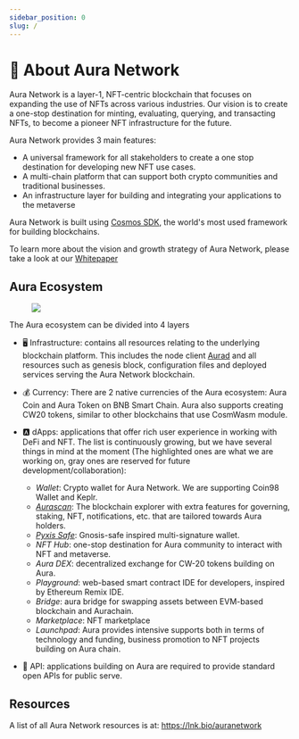```yaml
---
sidebar_position: 0
slug: /
---
```


# 📰 About Aura Network
Aura Network is a layer-1, NFT-centric blockchain that focuses on expanding the use of NFTs across various industries. Our vision is to create a one-stop destination for minting, evaluating, querying, and transacting NFTs, to become a pioneer NFT infrastructure for the future.

Aura Network provides 3 main features:

- A universal framework for all stakeholders to create a one stop destination for developing new NFT use cases.
- A multi-chain platform that can support both crypto communities and traditional businesses.
- An infrastructure layer for building and integrating your applications to the metaverse

Aura Network is built using [Cosmos SDK](https://v1.cosmos.network/sdk), the world's most used framework for building blockchains.

To learn more about the vision and growth strategy of Aura Network, please take a look at our [Whitepaper](https://github.com/aura-nw/whitepaper/blob/main/release/Aura_Network___whitepaper.pdf)

## Aura Ecosystem
<figure>
  <img src="/img/graphic/auraeco.png"/>
</figure>

The Aura ecosystem can be divided into 4 layers

- 🖥 Infrastructure: contains all resources relating to the underlying blockchain platform. This includes the node client [Aurad](https://github.com/aura-nw/aura) and all resources such as genesis block, configuration files and deployed services serving the Aura Network blockchain.
- 💰 Currency: There are 2 native currencies of the Aura ecosystem: Aura Coin and Aura Token on BNB Smart Chain. Aura also supports creating CW20 tokens, similar to other blockchains that use CosmWasm module.
- 🅰 dApps: applications that offer rich user experience in working with DeFi and NFT. The list is continuously growing, but we have several things in mind at the moment (The highlighted ones are what we are working on, gray ones are reserved for future development/collaboration):
    - *Wallet*: Crypto wallet for Aura Network. We are supporting Coin98 Wallet and Keplr.
	- [*Aurascan*](../../product/aurascan): The blockchain explorer with extra features for governing, staking, NFT, notifications, etc. that are tailored towards Aura holders. 	
	- [*Pyxis Safe*](../../product/pyxis-safe): Gnosis-safe inspired multi-signature wallet.
	- *NFT Hub*: one-stop destination for Aura community to interact with NFT and metaverse.
	- *Aura DEX*: decentralized exchange for CW-20 tokens building on Aura.
	- *Playground*: web-based smart contract IDE for developers, inspired by Ethereum Remix IDE.
	- *Bridge*: aura bridge for swapping assets between EVM-based blockchain and Aurachain.
	- *Marketplace*: NFT marketplace
	- *Launchpad*: Aura provides intensive supports both in terms of technology and funding, business promotion to NFT projects building on Aura chain.

- 📑 API: applications building on Aura are required to provide standard open APIs for public serve.

## Resources
A list of all Aura Network resources is at: https://lnk.bio/auranetwork
